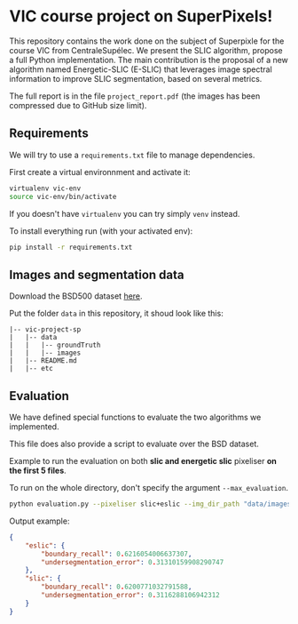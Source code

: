 # VIC course project on SuperPixels!

This repository contains the work done on the subject of Superpixle for the course VIC from CentraleSupélec.
We present the SLIC algorithm, propose a full Python implementation.
The main contribution is the proposal of a new algorithm named Energetic-SLIC (E-SLIC) that leverages image spectral information to improve SLIC segmentation, based on several metrics.

The full report is in the file `project_report.pdf` (the images has been compressed due to GitHub size limit).

## Requirements

We will try to use a `requirements.txt` file to manage dependencies.

First create a virtual environnment and activate it:

```bash
virtualenv vic-env
source vic-env/bin/activate
```
If you doesn't have `virtualenv` you can try simply `venv` instead.

To install everything run (with your activated env):
```bash
pip install -r requirements.txt
```

## Images and segmentation data

Download the BSD500 dataset [here](http://www.eecs.berkeley.edu/Research/Projects/CS/vision/grouping/BSR/BSR_bsds500.tgz).

Put the folder `data` in this repository, it shoud look like this:

```
|-- vic-project-sp
|   |-- data
|   |   |-- groundTruth
|   |   |-- images
|   |-- README.md
|   |-- etc
```

## Evaluation

We have defined special functions to evaluate the two algorithms we implemented.

This file does also provide a script to evaluate over the BSD dataset.

Example to run the evaluation on both <b>slic and energetic slic</b> pixeliser <b>on the first 5 files</b>.

To run on the whole directory, don't specify the argument `--max_evaluation`.

```bash
python evaluation.py --pixeliser slic+eslic --img_dir_path "data/images/train/" --gt_dir_path "data/groundTruth/train/" --max_evaluation 5
```
Output example:

```json
{
    "eslic": {
        "boundary_recall": 0.6216054006637307,
        "undersegmentation_error": 0.31310159908290747
    },
    "slic": {
        "boundary_recall": 0.6200771032791588,
        "undersegmentation_error": 0.3116288106942312
    }
}
```

